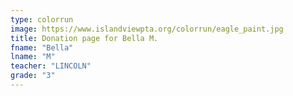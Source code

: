 ```yaml
---
type: colorrun
image: https://www.islandviewpta.org/colorrun/eagle_paint.jpg
title: Donation page for Bella M.
fname: "Bella"
lname: "M"
teacher: "LINCOLN"
grade: "3"
---
```


